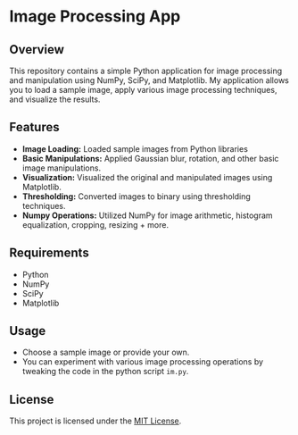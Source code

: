 # Image Processing App

## Overview

This repository contains a simple Python application for image processing and manipulation using NumPy, SciPy, and Matplotlib. My application allows you to load a sample image, apply various image processing techniques, and visualize the results.

## Features

- **Image Loading:** Loaded sample images from Python libraries
- **Basic Manipulations:** Applied Gaussian blur, rotation, and other basic image manipulations.
- **Visualization:** Visualized the original and manipulated images using Matplotlib.
- **Thresholding:** Converted images to binary using thresholding techniques.
- **Numpy Operations:** Utilized NumPy for image arithmetic, histogram equalization, cropping, resizing + more.

## Requirements

- Python
- NumPy
- SciPy
- Matplotlib

## Usage

- Choose a sample image or provide your own.
- You can experiment with various image processing operations by tweaking the code in the python script `im.py`.

## License

This project is licensed under the [MIT License](LICENSE).